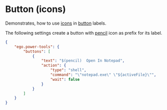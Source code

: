 # Button (icons)

Demonstrates, how to use [icons](https://octicons.github.com/) in [button](https://github.com/egodigital/vscode-powertools/wiki/Buttons#settings) labels.

The following settings create a button with [pencil](https://octicons.github.com/icon/pencil/) icon as prefix for its label.

```json
{
    "ego.power-tools": {
        "buttons": [
            {
                "text": "$(pencil)  Open In Notepad",
                "action": {
                    "type": "shell",
                    "command": "\"notepad.exe\" \"${activeFile}\"",
                    "wait": false
                }
            }
        ]
    }
}
```
